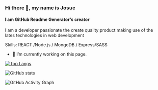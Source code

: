 

<!--
**jumaraga/jumaraga** is a ✨ _special_ ✨ repository because its `README.md` (this file) appears on your GitHub profile.

Here are some ideas to get you started:

- 🔭 I’m currently working on ...
- 🌱 I’m currently learning ...
- 👯 I’m looking to collaborate on ...
- 🤔 I’m looking for help with ...
- 💬 Ask me about ...
- 📫 How to reach me: ...
- 😄 Pronouns: ...
- ⚡ Fun fact: ...
-->
### Hi there 👋, my name is Josue
#### I am GitHub Readme Generator's creator


I am a developer passionate the create quality product making use of the lates technologies in web development 

Skills:  REACT /Node.js / MongoDB / Express/SASS

- 🔭 I’m currently working on this page. 


 

[![Top Langs](https://github-readme-stats.vercel.app/api/top-langs/?username=jumaraga)](https://github.com/anuraghazra/github-readme-stats)

![GitHub stats](https://github-readme-stats.vercel.app/api?username=jumaraga&show_icons=true)  

![GitHub Activity Graph](https://activity-graph.herokuapp.com/graph?username=jumaraga)  

